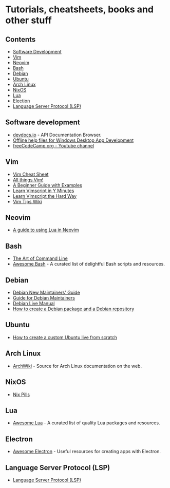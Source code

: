 # Tutorials, cheatsheets, books and other stuff

## Contents

- [Software Development](#software-development)
- [Vim](#vim)
- [Neovim](#neovim)
- [Bash](#bash)
- [Debian](#debian)
- [Ubuntu](#ubuntu)
- [Arch Linux](#arch-linux)
- [NixOS](#nixos)
- [Lua](#lua)
- [Election](#electron)
- [Language Server Protocol (LSP)](#language-server-protocol-lsp)

## Software development
- [devdocs.io](https://devdocs.io/) - API Documentation Browser.
- [Offline help files for Windows Desktop App Development](https://github.com/MGTEK/win32_en-us_vs)
- [freeCodeCamp.org - Youtube channel](https://www.youtube.com/c/Freecodecamp)

## Vim
- [Vim Cheat Sheet](https://vim.rtorr.com/)
- [All things Vim!](https://github.com/mhinz/vim-galore)
- [A Beginner Guide with Examples](https://thevaluable.dev/vim-commands-beginner)
- [Learn Vimscript in Y Minutes](https://learnxinyminutes.com/docs/vimscript)
- [Learn Vimscript the Hard Way](https://learnvimscriptthehardway.stevelosh.com/)
- [Vim Tips Wiki](https://vim.fandom.com/wiki/Vim_Tips_Wiki)

## Neovim
- [A guide to using Lua in Neovim](https://github.com/nanotee/nvim-lua-guide)

## Bash
- [The Art of Command Line](https://github.com/jlevy/the-art-of-command-line)
- [Awesome Bash](https://github.com/awesome-lists/awesome-bash) - A curated list of delightful Bash scripts and resources.

## Debian
- [Debian New Maintainers' Guide](https://www.debian.org/doc/manuals/maint-guide/index.en.html)
- [Guide for Debian Maintainers](https://www.debian.org/doc/manuals/debmake-doc/index.en.html)
- [Debian Live Manual](https://live-team.pages.debian.net/live-manual/html/live-manual/toc.en.html)
- [How to create a Debian package and a Debian repository](https://blog.heckel.io/2015/10/18/how-to-create-debian-package-and-debian-repository)

## Ubuntu
- [How to create a custom Ubuntu live from scratch](https://github.com/mvallim/live-custom-ubuntu-from-scratch)

## Arch Linux
- [ArchWiki](https://wiki.archlinux.org/) - Source for Arch Linux documentation on the web.

## NixOS
- [Nix Pills](https://nixos.org/guides/nix-pills/index.html)

## Lua
- [Awesome Lua](https://github.com/LewisJEllis/awesome-lua) - A curated list of quality Lua packages and resources.

## Electron
- [Awesome Electron](https://github.com/sindresorhus/awesome-electron) - Useful resources for creating apps with Electron.

## Language Server Protocol (LSP)
- [Language Server Protocol (LSP)](https://microsoft.github.io/language-server-protocol)

